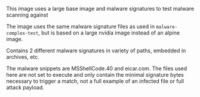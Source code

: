 This image uses a large base image and malware signatures to test malware scanning against

The image uses the same malware signature files as used in `malware-complex-test`, but is based on
a large nvidia image instead of an alpine image.

Contains 2 different malware signatures in variety of paths, embedded in archives, etc.

The malware snippets are MSShellCode.40 and eicar.com. The files used here are not set to execute and only contain the minimal
signature bytes necessary to trigger a match, not a full example of an infected file or full attack payload.

